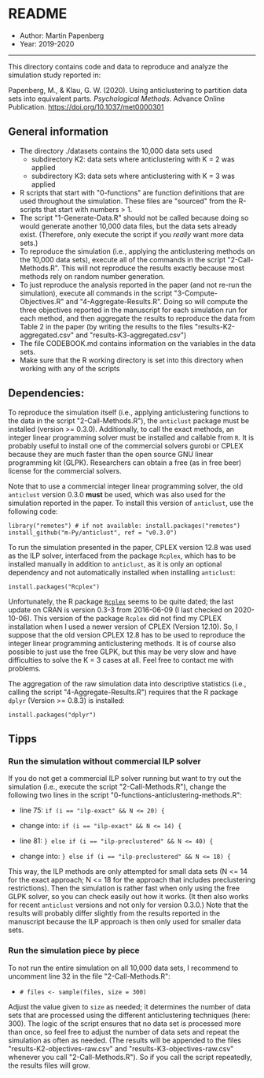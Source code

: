 
# README

- Author: Martin Papenberg
- Year: 2019-2020

---

This directory contains code and data to reproduce and analyze the simulation 
study reported in: 

Papenberg, M., & Klau, G. W. (2020). Using anticlustering to partition data sets 
into equivalent parts. *Psychological Methods*. Advance Online Publication. 
https://doi.org/10.1037/met0000301

## General information

- The directory ./datasets contains the 10,000 data sets used
    + subdirectory K2: data sets where anticlustering with K = 2 was applied
    + subdirectory K3: data sets where anticlustering with K = 3 was applied
- R scripts that start with "0-functions" are function definitions 
  that are used throughout the simulation. These files are "sourced" 
  from the R-scripts that start with numbers > 1.
- The script "1-Generate-Data.R" should not be called because doing so
  would generate another 10,000 data files, but the data sets already 
  exist. (Therefore, only execute the script if you *really* want more
  data sets.)
- To reproduce the simulation (i.e., applying the anticlustering methods
  on the 10,000 data sets), execute all of the commands in the script 
  "2-Call-Methods.R". This will not reproduce the results exactly
  because most methods rely on random number generation.
- To just reproduce the analysis reported in the paper (and not re-run the 
  simulation), execute all commands in the script "3-Compute-Objectives.R" and 
  "4-Aggregate-Results.R". Doing so will compute the three objectives reported in 
  the manuscript for each simulation run for each method, and then aggregate the 
  results to reproduce the data from Table 2 in the paper (by writing the results 
  to the files "results-K2-aggregated.csv" and  "results-K3-aggregated.csv")
- The file CODEBOOK.md contains information on the variables in the 
  data sets.
- Make sure that the R working directory is set into this directory when
  working with any of the scripts

## Dependencies: 

To reproduce the simulation itself (i.e., applying anticlustering functions to 
the data in the script "2-Call-Methods.R"), the `anticlust` package must be 
installed (version >= 0.3.0). Additionally, to call the exact methods, an 
integer linear programming solver must be installed and callable from `R`. It is 
probably useful to install one of the commercial solvers gurobi or CPLEX because 
they are much faster than the open source GNU linear programming kit (GLPK). 
Researchers can obtain a free (as in free beer) license for the commercial 
solvers.

Note that to use a commercial integer linear programming solver, the old 
`anticlust` version 0.3.0 **must** be used, which was also used for the 
simulation reported in the paper. To install this version of `anticlust`, use 
the following code:

```
library("remotes") # if not available: install.packages("remotes")
install_github("m-Py/anticlust", ref = "v0.3.0")
```

To run the simulation presented in the paper, CPLEX version 12.8 was used as the 
ILP solver, interfaced from the package `Rcplex`, which has to be installed 
manually in addition to `anticlust`, as it is only an optional dependency and 
not automatically installed when installing `anticlust`:

```
install.packages("Rcplex")
```

Unfortunately, the R package 
[`Rcplex`](https://CRAN.R-project.org/package=Rcplex) seems to be quite dated; 
the last update on CRAN is version 0.3-3 from 2016-06-09 (I last checked on 
2020-10-06). This version of the package `Rcplex` did not find my CPLEX 
installation when I used a newer version of CPLEX (Version 12.10). So, I suppose 
that the old version CPLEX 12.8 has to be used to reproduce the integer linear 
programming anticlustering methods. It is of course also possible to just use 
the free GLPK, but this may be very slow and have difficulties to solve the K = 
3 cases at all. Feel free to contact me with problems.

The aggregation of the raw simulation data into descriptive statistics (i.e., 
calling the script "4-Aggregate-Results.R") requires that the R package `dplyr` 
(Version >= 0.8.3) is installed: 

```
install.packages("dplyr")
```

## Tipps

### Run the simulation without commercial ILP solver

If you do not get a commercial ILP solver running but want to try out the 
simulation (i.e., execute the script "2-Call-Methods.R"), change the following 
two lines in the script "0-functions-anticlustering-methods.R":

- line 75: `if (i == "ilp-exact" && N <= 20) {`
- change into: `if (i == "ilp-exact" && N <= 14) {`

- line 81: `} else if (i == "ilp-preclustered" && N <= 40) {`
- change into: `} else if (i == "ilp-preclustered" && N <= 18) {`

This way, the ILP methods are only attempted for small data sets (N <= 14 for 
the exact approach; N <= 18 for the approach that includes preclustering 
restrictions). Then the simulation is rather fast when only using the free GLPK 
solver, so you can check easily out how it works. (It then also works for recent 
`anticlust` versions and not only for version 0.3.0.) Note that the results will 
probably differ slightly from the results reported in the manuscript because the 
ILP approach is then only used for smaller data sets. 

### Run the simulation piece by piece

To not run the entire simulation on all 10,000 data sets, I recommend to 
uncomment line 32 in the file "2-Call-Methods.R":

- `# files <- sample(files, size = 300)`

Adjust the value given to `size` as needed; it determines the number of data 
sets that are processed using the different anticlustering techniques (here: 
300). The logic of the script ensures that no data set is processed more than 
once, so feel free to adjust the number of data sets and repeat the simulation 
as often as needed. (The results will be appended to the files 
"results-K2-objectives-raw.csv" and "results-K3-objectives-raw.csv" whenever you 
call "2-Call-Methods.R"). So if you call the script repeatedly, the results 
files will grow. 
